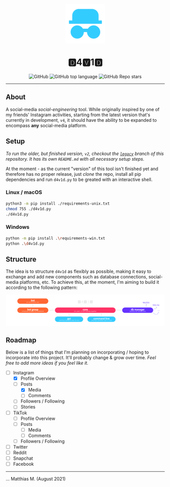 <p align="center">
  <img alt="d4v1d" src="gui/src/images/logo.png" width="125" height="125" />
</p>
<h1 align="center">🅳4🆅1🅳</h1>
<p align="center">
  <img alt="GitHub" src="https://img.shields.io/github/license/MattMoony/d4v1d?style=for-the-badge">
  <img alt="GitHub top language" src="https://img.shields.io/github/languages/top/MattMoony/d4v1d?style=for-the-badge">
  <img alt="GitHub Repo stars" src="https://img.shields.io/github/stars/MattMoony/d4v1d?style=for-the-badge&color=cecece">
</p>

---

## About

A social-media *social-engineering* tool. While originally inspired by one of my friends' Instagram  activities, starting from the latest version that's currently in development, `v4`, it should have the ability to be expanded to encompass **any** social-media platform.

## Setup

*To run the older, but finished version, `v2`, checkout the [`legacy`](https://github.com/MattMoony/d4v1d/tree/legacy) branch of this repository. It has its own `README.md` with all necessary setup steps.*

At the moment - as the current "version" of this tool isn't finished yet and therefore has no proper release, just *clone* the repo, install all pip dependencies and run `d4v1d.py` to be greated with an interactive shell.

### Linux / macOS

```bash
python3 -m pip install ./requirements-unix.txt
chmod 755 ./d4v1d.py
./d4v1d.py
```

### Windows

```bash
python -m pip install .\requirements-win.txt
python .\d4v1d.py
```

## Structure

The idea is to structure `d4v1d` as flexibly as possible, making it easy to exchange and add new components such as database connections, social-media platforms, etc. To achieve this, at the moment, I'm aiming to build it according to the following pattern:

![d4v1d-structure](gui/src/images/structure.png)

## Roadmap

Below is a list of things that I'm planning on incorporating / hoping to incorporate into this project. It'll probably change & grow over time. *Feel free to add more ideas if you feel like it.*

- [ ] Instagram
  - [x] Profile Overview
  - [ ] Posts
    - [x] Media
    - [ ] Comments
  - [ ] Followers / Following
  - [ ] Stories
- [ ] TikTok
  - [ ] Profile Overview
  - [ ] Posts
    - [ ] Media
    - [ ] Comments
  - [ ] Followers / Following
- [ ] Twitter
- [ ] Reddit
- [ ] Snapchat
- [ ] Facebook

---

... Matthias M. (August 2021)

